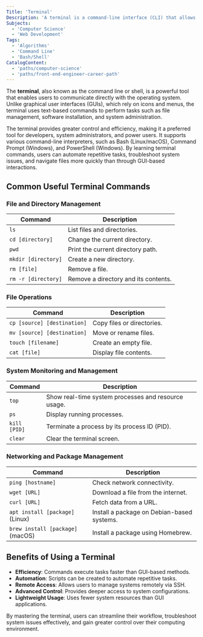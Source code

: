 ```yaml
---
Title: 'Terminal'
Description: 'A terminal is a command-line interface (CLI) that allows users to interact with a computer’s operating system by executing text-based commands.'
Subjects:
  - 'Computer Science'
  - 'Web Development'
Tags:
  - 'Algorithms'
  - 'Command Line'
  - 'Bash/Shell'
CatalogContent:
  - 'paths/computer-science'
  - 'paths/front-end-engineer-career-path'
---
```


The **terminal**, also known as the command line or shell, is a powerful tool that enables users to communicate directly with the operating system. Unlike graphical user interfaces (GUIs), which rely on icons and menus, the terminal uses text-based commands to perform tasks such as file management, software installation, and system administration.

The terminal provides greater control and efficiency, making it a preferred tool for developers, system administrators, and power users. It supports various command-line interpreters, such as Bash (Linux/macOS), Command Prompt (Windows), and PowerShell (Windows). By learning terminal commands, users can automate repetitive tasks, troubleshoot system issues, and navigate files more quickly than through GUI-based interactions.

## Common Useful Terminal Commands

### File and Directory Management

| Command             | Description                          |
| ------------------- | ------------------------------------ |
| `ls`                | List files and directories.          |
| `cd [directory]`    | Change the current directory.        |
| `pwd`               | Print the current directory path.    |
| `mkdir [directory]` | Create a new directory.              |
| `rm [file]`         | Remove a file.                       |
| `rm -r [directory]` | Remove a directory and its contents. |

### File Operations

| Command                     | Description                |
| --------------------------- | -------------------------- |
| `cp [source] [destination]` | Copy files or directories. |
| `mv [source] [destination]` | Move or rename files.      |
| `touch [filename]`          | Create an empty file.      |
| `cat [file]`                | Display file contents.     |

### System Monitoring and Management

| Command      | Description                                         |
| ------------ | --------------------------------------------------- |
| `top`        | Show real-time system processes and resource usage. |
| `ps`         | Display running processes.                          |
| `kill [PID]` | Terminate a process by its process ID (PID).        |
| `clear`      | Clear the terminal screen.                          |

### Networking and Package Management

| Command                          | Description                                |
| -------------------------------- | ------------------------------------------ |
| `ping [hostname]`                | Check network connectivity.                |
| `wget [URL]`                     | Download a file from the internet.         |
| `curl [URL]`                     | Fetch data from a URL.                     |
| `apt install [package]` (Linux)  | Install a package on Debian-based systems. |
| `brew install [package]` (macOS) | Install a package using Homebrew.          |

## Benefits of Using a Terminal

- **Efficiency**: Commands execute tasks faster than GUI-based methods.
- **Automation**: Scripts can be created to automate repetitive tasks.
- **Remote Access**: Allows users to manage systems remotely via SSH.
- **Advanced Control**: Provides deeper access to system configurations.
- **Lightweight Usage**: Uses fewer system resources than GUI applications.

By mastering the terminal, users can streamline their workflow, troubleshoot system issues effectively, and gain greater control over their computing environment.
